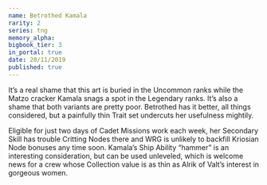 ```yaml
---
name: Betrothed Kamala
rarity: 2
series: tng
memory_alpha:
bigbook_tier: 3
in_portal: true
date: 20/11/2019
published: true
---
```


It’s a real shame that this art is buried in the Uncommon ranks while the Matzo cracker Kamala snags a spot in the Legendary ranks. It’s also a shame that both variants are pretty poor. Betrothed has it better, all things considered, but a painfully thin Trait set undercuts her usefulness mightily.

Eligible for just two days of Cadet Missions work each week, her Secondary Skill has trouble Critting Nodes there and WRG is unlikely to backfill Kriosian Node bonuses any time soon. Kamala’s Ship Ability “hammer” is an interesting consideration, but can be used unleveled, which is welcome news for a crew whose Collection value is as thin as Alrik of Valt’s interest in gorgeous women.
